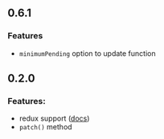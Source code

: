 ## 0.6.1

### Features
- `minimumPending` option to update function


## 0.2.0

### Features:
- redux support ([docs](./docs/redux.md))
- `patch()` method
